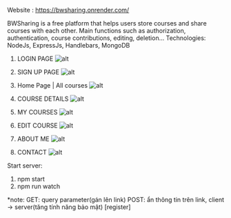 Website : https://bwsharing.onrender.com/

BWSharing is a free platform that helps users store courses and share courses with each other. Main functions such as authorization, authentication, course contributions, editing, deletion...
Technologies: NodeJs, ExpressJs, Handlebars, MongoDB
1. LOGIN PAGE
![alt](https://lh3.googleusercontent.com/u/0/drive-viewer/AKGpihbDDWepCmZHZKSeN6oI9j-OUN0UwMQCA1N_YMB0qsBxcC8trvsBNqReiPiQLnGVXM_SXnGkoa2cNun1mf_eTXVrbXcn6KcX8Q=w1765-h1365-v0)

2. SIGN UP PAGE
![alt](https://lh3.googleusercontent.com/u/0/drive-viewer/AKGpihaN_dLLKsvVHFd6eDk4mMXXDQRCZtAS8VOVPYajnmhRpkxSAaupt-UWyuBFaWyAupaZ-ID3fRaZ8dHPbblZFF69ZI8B=w1765-h1365-v0)
3. Home Page | All courses
![alt](https://lh3.googleusercontent.com/u/0/drive-viewer/AKGpihZH0ikJwV2o3iwurth5JiSzIo6uDujON5abOz8fXNYlaAue7-FtrL2axkv_LJzO2Rhzf9BXb8tG39265Ks9kwBBW0CtVwdoAYE=w2561-h1365-v0)
4. COURSE DETAILS
![alt](https://lh3.googleusercontent.com/u/0/drive-viewer/AKGpihbGUchz3Er9Ea5Z05TiDJVtAFk5l_5NIJO_Yv5rqgyzjVMgO34gQwgd2fDREvAvX8GuivNtftb9YKJIKpKDJVjK-MiL_gyRng=w1765-h1365-v0)
5. MY COURSES
![alt](https://lh3.googleusercontent.com/u/0/drive-viewer/AKGpihY3qu24sC3nY5a_fHdt815-KJxKbjUcOj7-Oc7gr48vrK7dJ5v7QF0wUispcxj8FD5cq5sID1YoXPkK0b77BTFk_uVbQd-hAJ4=w1765-h1365-v0)
6. EDIT COURSE
![alt](https://lh3.googleusercontent.com/u/0/drive-viewer/AKGpihbmZmuvb5ze92DBIOeml3oXOKErzeolSyaRf2eNcHLnHwa_4wcHeEPLAketsX-UrQu_RAkxb9fzoxgEUsfy5Si38kJWhJpkd38=w1765-h1365-v0)
7. ABOUT ME
![alt](https://lh3.googleusercontent.com/u/0/drive-viewer/AKGpihYCuqZHqLkNwjVbJeBVvM-Uqm4J9UeNBtgh4TV9FLvXpZfvrlOrEMvvdRpkpMNRGp4WWtZXLnNdOTW3oD2QNHPBhpr_-YAMeMg=w1765-h1365-v0)
8. CONTACT
![alt](https://lh3.googleusercontent.com/u/0/drive-viewer/AKGpihYXjoLv6_kfzROb73LIUnAguSw4s2MYGRjQTSiDvYekE5WBmrcZr3vimnX5kP-wzfubIh5xJewJ2YBwilh9jwo8EubJEk2x1co=w1765-h1365-v0)

Start server: 
1. npm start
2. npm run watch

*note: 
GET: query parameter(gán lên link)
POST: ẩn thông tin trên link, client -> server(tăng tính năng bảo mật) [register]
